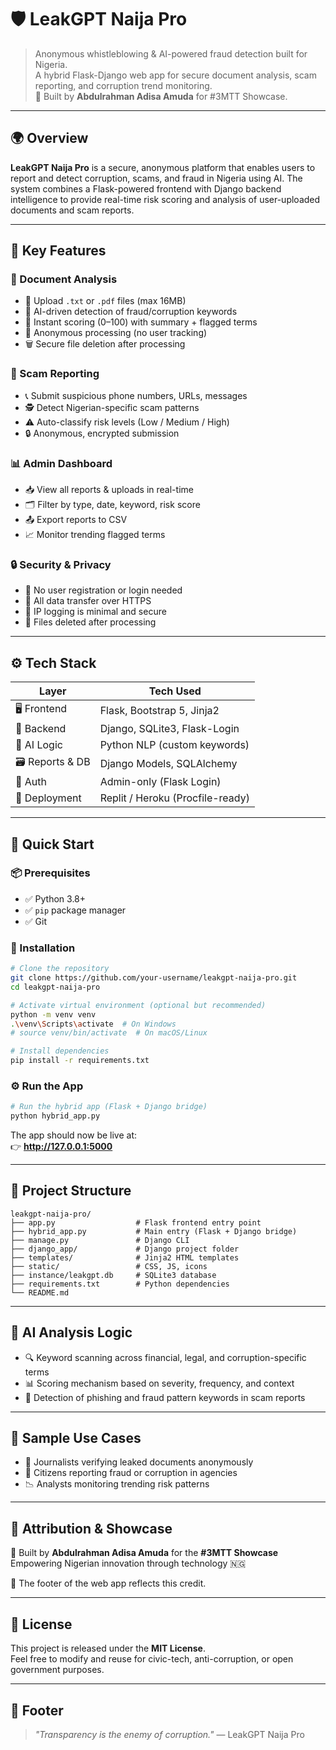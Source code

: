 # 🛡️ LeakGPT Naija Pro

> Anonymous whistleblowing & AI-powered fraud detection built for Nigeria.  
> A hybrid Flask-Django web app for secure document analysis, scam reporting, and corruption trend monitoring.  
> 🚀 Built by **Abdulrahman Adisa Amuda** for #3MTT Showcase.

---

## 🌍 Overview

**LeakGPT Naija Pro** is a secure, anonymous platform that enables users to report and detect corruption, scams, and fraud in Nigeria using AI. The system combines a Flask-powered frontend with Django backend intelligence to provide real-time risk scoring and analysis of user-uploaded documents and scam reports.

---

## 🔐 Key Features

### 📄 Document Analysis
- 📂 Upload `.txt` or `.pdf` files (max 16MB)
- 🤖 AI-driven detection of fraud/corruption keywords
- 🧠 Instant scoring (0–100) with summary + flagged terms
- 👤 Anonymous processing (no user tracking)
- 🗑️ Secure file deletion after processing

### 🚨 Scam Reporting
- 📞 Submit suspicious phone numbers, URLs, messages
- 🕵️ Detect Nigerian-specific scam patterns
- ⚠️ Auto-classify risk levels (Low / Medium / High)
- 🔒 Anonymous, encrypted submission

### 📊 Admin Dashboard
- 📥 View all reports & uploads in real-time
- 🗂️ Filter by type, date, keyword, risk score
- 📤 Export reports to CSV
- 📈 Monitor trending flagged terms

### 🔒 Security & Privacy
- 🛑 No user registration or login needed
- 🔐 All data transfer over HTTPS
- 🧾 IP logging is minimal and secure
- 🧹 Files deleted after processing

---

## ⚙️ Tech Stack

| Layer        | Tech Used                        |
|--------------|----------------------------------|
| 🖥️ Frontend     | Flask, Bootstrap 5, Jinja2       |
| 🧠 Backend      | Django, SQLite3, Flask-Login     |
| 🤖 AI Logic     | Python NLP (custom keywords)     |
| 🗃️ Reports & DB | Django Models, SQLAlchemy        |
| 🔑 Auth         | Admin-only (Flask Login)         |
| 🚀 Deployment   | Replit / Heroku (Procfile-ready) |

---

## 🚀 Quick Start

### 📦 Prerequisites
- ✅ Python 3.8+
- ✅ `pip` package manager
- ✅ Git

### 🔧 Installation

```bash
# Clone the repository
git clone https://github.com/your-username/leakgpt-naija-pro.git
cd leakgpt-naija-pro

# Activate virtual environment (optional but recommended)
python -m venv venv
.\venv\Scripts\activate  # On Windows
# source venv/bin/activate  # On macOS/Linux

# Install dependencies
pip install -r requirements.txt
```

### ⚙️ Run the App

```bash
# Run the hybrid app (Flask + Django bridge)
python hybrid_app.py
```

The app should now be live at:  
👉 **http://127.0.0.1:5000**

---

## 📁 Project Structure

```
leakgpt-naija-pro/
├── app.py                  # Flask frontend entry point
├── hybrid_app.py           # Main entry (Flask + Django bridge)
├── manage.py               # Django CLI
├── django_app/             # Django project folder
├── templates/              # Jinja2 HTML templates
├── static/                 # CSS, JS, icons
├── instance/leakgpt.db     # SQLite3 database
├── requirements.txt        # Python dependencies
└── README.md
```

---

## 🤖 AI Analysis Logic

- 🔍 Keyword scanning across financial, legal, and corruption-specific terms  
- 📊 Scoring mechanism based on severity, frequency, and context  
- 🧠 Detection of phishing and fraud pattern keywords in scam reports  

---

## 🧪 Sample Use Cases

- 📰 Journalists verifying leaked documents anonymously  
- 👥 Citizens reporting fraud or corruption in agencies  
- 📉 Analysts monitoring trending risk patterns  

---

## 📢 Attribution & Showcase

🚀 Built by **Abdulrahman Adisa Amuda** for the **#3MTT Showcase**  
Empowering Nigerian innovation through technology 🇳🇬

🧾 The footer of the web app reflects this credit.

---

## 📜 License

This project is released under the **MIT License**.  
Feel free to modify and reuse for civic-tech, anti-corruption, or open government purposes.

---

## 🧠 Footer

> _"Transparency is the enemy of corruption."_ — LeakGPT Naija Pro
